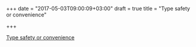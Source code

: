 +++
date = "2017-05-03T09:00:09+03:00"
draft = true
title = "Type safety or convenience"

+++

<p><a href="https://lanreadelowo.com/blog/2017/05/02/type-safety-or-convenience">Type safety or convenience</a></p>